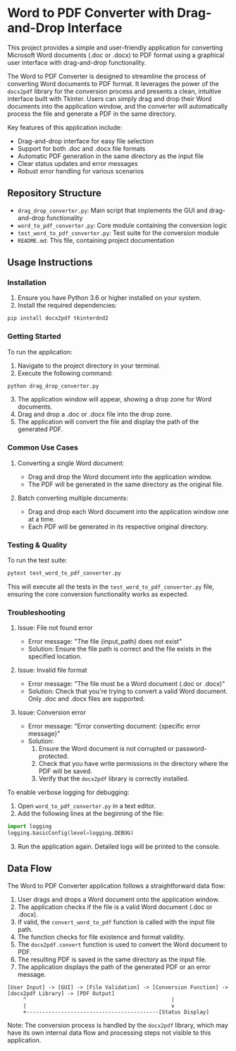 # Word to PDF Converter with Drag-and-Drop Interface

This project provides a simple and user-friendly application for converting Microsoft Word documents (.doc or .docx) to PDF format using a graphical user interface with drag-and-drop functionality.

The Word to PDF Converter is designed to streamline the process of converting Word documents to PDF format. It leverages the power of the `docx2pdf` library for the conversion process and presents a clean, intuitive interface built with Tkinter. Users can simply drag and drop their Word documents into the application window, and the converter will automatically process the file and generate a PDF in the same directory.

Key features of this application include:
- Drag-and-drop interface for easy file selection
- Support for both .doc and .docx file formats
- Automatic PDF generation in the same directory as the input file
- Clear status updates and error messages
- Robust error handling for various scenarios

## Repository Structure

- `drag_drop_converter.py`: Main script that implements the GUI and drag-and-drop functionality
- `word_to_pdf_converter.py`: Core module containing the conversion logic
- `test_word_to_pdf_converter.py`: Test suite for the conversion module
- `README.md`: This file, containing project documentation

## Usage Instructions

### Installation

1. Ensure you have Python 3.6 or higher installed on your system.
2. Install the required dependencies:

```bash
pip install docx2pdf tkinterdnd2
```

### Getting Started

To run the application:

1. Navigate to the project directory in your terminal.
2. Execute the following command:

```bash
python drag_drop_converter.py
```

3. The application window will appear, showing a drop zone for Word documents.
4. Drag and drop a .doc or .docx file into the drop zone.
5. The application will convert the file and display the path of the generated PDF.

### Common Use Cases

1. Converting a single Word document:
   - Drag and drop the Word document into the application window.
   - The PDF will be generated in the same directory as the original file.

2. Batch converting multiple documents:
   - Drag and drop each Word document into the application window one at a time.
   - Each PDF will be generated in its respective original directory.

### Testing & Quality

To run the test suite:

```bash
pytest test_word_to_pdf_converter.py
```

This will execute all the tests in the `test_word_to_pdf_converter.py` file, ensuring the core conversion functionality works as expected.

### Troubleshooting

1. Issue: File not found error
   - Error message: "The file {input_path} does not exist"
   - Solution: Ensure the file path is correct and the file exists in the specified location.

2. Issue: Invalid file format
   - Error message: "The file must be a Word document (.doc or .docx)"
   - Solution: Check that you're trying to convert a valid Word document. Only .doc and .docx files are supported.

3. Issue: Conversion error
   - Error message: "Error converting document: {specific error message}"
   - Solution: 
     1. Ensure the Word document is not corrupted or password-protected.
     2. Check that you have write permissions in the directory where the PDF will be saved.
     3. Verify that the `docx2pdf` library is correctly installed.

To enable verbose logging for debugging:

1. Open `word_to_pdf_converter.py` in a text editor.
2. Add the following lines at the beginning of the file:

```python
import logging
logging.basicConfig(level=logging.DEBUG)
```

3. Run the application again. Detailed logs will be printed to the console.

## Data Flow

The Word to PDF Converter application follows a straightforward data flow:

1. User drags and drops a Word document onto the application window.
2. The application checks if the file is a valid Word document (.doc or .docx).
3. If valid, the `convert_word_to_pdf` function is called with the input file path.
4. The function checks for file existence and format validity.
5. The `docx2pdf.convert` function is used to convert the Word document to PDF.
6. The resulting PDF is saved in the same directory as the input file.
7. The application displays the path of the generated PDF or an error message.

```
[User Input] -> [GUI] -> [File Validation] -> [Conversion Function] -> [docx2pdf Library] -> [PDF Output]
     ^                                              |
     |                                              v
     +------------------------------------------[Status Display]
```

Note: The conversion process is handled by the `docx2pdf` library, which may have its own internal data flow and processing steps not visible to this application.